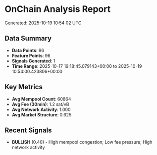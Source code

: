 # OnChain Analysis Report
Generated: 2025-10-19 10:54:02 UTC

## Data Summary
- **Data Points**: 96
- **Feature Points**: 96
- **Signals Generated**: 1
- **Time Range**: 2025-10-17 19:18:45.079143+00:00 to 2025-10-19 10:54:00.423806+00:00

## Key Metrics
- **Avg Mempool Count**: 60864
- **Avg Fee (30min)**: 1.2 sat/vB
- **Avg Network Activity**: 1.000
- **Avg Market Structure**: 0.625

## Recent Signals
- **BULLISH** (0.40) - High mempool congestion; Low fee pressure; High network activity
